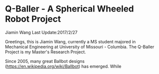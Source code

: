# Q-Baller - A Spherical Wheeled Robot Project
Jiamin Wang
Last Update:2017/2/27

Greetings, this is Jiamin Wang, currently a MS student majored in Mechanical Engineering at University of Missouri - Columbia. The Q-Baller Project is my Master's Research Project.

Since 2005, many great Ballbot designs (https://en.wikipedia.org/wiki/Ballbot) has emerged. While 
